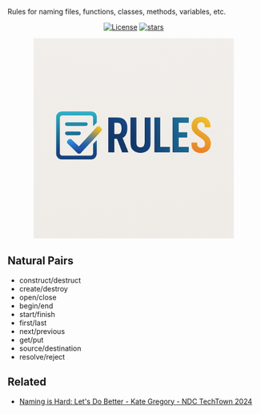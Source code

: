 Rules for naming files, functions, classes, methods, variables, etc.

<p align="center">
<a href="https://opensource.org/licenses/MIT" rel="nofollow"><img src="https://img.shields.io/github/license/vbarbarosh/rules" alt="License"></a>
<a href="https://github.com/vbarbarosh/rules" rel="nofollow"><img src="https://img.shields.io/github/stars/vbarbarosh/rules" alt="stars"></a>
</p>

<p align="center">
<img src="img/logo-by-chat-gpt.png" style="max-height:400px;">
</p>

## Natural Pairs

- construct/destruct
- create/destroy
- open/close
- begin/end
- start/finish
- first/last
- next/previous
- get/put
- source/destination
- resolve/reject

## Related

- [Naming is Hard: Let's Do Better - Kate Gregory - NDC TechTown 2024](https://youtu.be/aiy5TrU-Hwc?si=ns7DAQ2sXZcV7mj9&t=1179)
